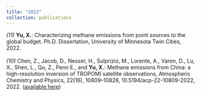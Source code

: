 ```yaml
---
title: "2022"
collection: publications
---
```

_(11)_ **Yu, X.**: Characterizing methane emissions from point sources to the global budget. Ph.D. Dissertation, University of Minnesota Twin Cities, 2022.<br><br>
_(10)_ Chen, Z., Jacob, D., Nesser, H., Sulprizio, M., Lorente, A., Varon, D., Lu, X., Shen, L., Qu, Z., Penn E., and **Yu, X.**: Methane emissions from China: a high-resolution inversion of TROPOMI satellite observations, Atmospheric Chemistry and Physics, 22(16), 10809–10826, 10.5194/acp-22-10809-2022, 2022. ([available here](https://acp.copernicus.org/articles/22/10809/2022))
